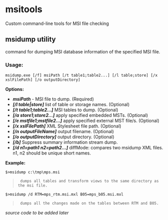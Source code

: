 # msitools
Custom command-line tools for MSI file checking

## msidump utility
command for dumping MSI database information of the specified MSI file.

### Usage:
` msidump.exe [/f] msiPath [/t table1;table2...] [/l table;store] [/x xslFilePath] [/o outputDirectory] `

**Options:**

- ***msiPath*** - MSI file to dump. (Required)
- ***[/l table|store]***       list of table or storage names. (Optional) 
- ***[/t table1;table2...]***     MSI tables to dump. (Optional) 
- ***[/a store1;store2...]***     apply specified embedded MSTs. (Optional) 
- ***[/e mstfile1;mstfile2...]***  apply specified external MST file/s. (Optional) 
- ***[/x xslFilePath]***         XML Stylesheet file path. (Optional) 
- ***[/n outputFileName]***    output filename. (Optional) 
- ***[/o outputDirectory]***     output directory. (Optional) 
- ***[/b]***                     Suppress summary information stream dump. 
- ***[/d n1=path1 n2=path2...]*** diffMode: compares two msidump XML files. n1, n2 should be unique short names. 


**Example:**

`$>msidump c:\tmp\mps.msi `
>      dumps all tables and transform views to the same directory as the msi file.
`$>msidump /d RTM=mps_rtm.msi.mxl B05=mps_b05.msi.mxl `
>      dumps all the changes made on the tables between RTM and B05.

*source code to be added later*
